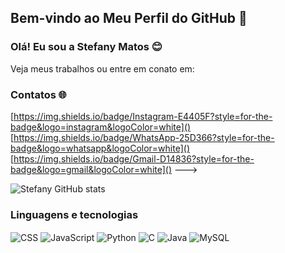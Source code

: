 ## Bem-vindo ao Meu Perfil do GitHub 👋
### Olá! Eu sou a Stefany Matos 😊

Veja meus trabalhos ou entre em conato em: 

### Contatos 🌐
  [https://img.shields.io/badge/Instagram-E4405F?style=for-the-badge&logo=instagram&logoColor=white]()
  [https://img.shields.io/badge/WhatsApp-25D366?style=for-the-badge&logo=whatsapp&logoColor=white]()
	[https://img.shields.io/badge/Gmail-D14836?style=for-the-badge&logo=gmail&logoColor=white]()
--->

![Stefany GitHub stats](https://github-readme-stats.vercel.app/api?username=Sttefanyy&show_icons=true&theme=radical)

### Linguagens e tecnologias
<div style="display: inline_block><br/>
  <img align="center" alt="html5" src="https://img.shields.io/badge/HTML5-E34F26?style=for-the-badge&logo=html5&logoColor=white"/>
  <img align="center" alt="CSS" src="	https://img.shields.io/badge/CSS-239120?&style=for-the-badge&logo=css3&logoColor=white"/>
  <img align="center" alt="JavaScript" src="https://img.shields.io/badge/JavaScript-323330?style=for-the-badge&logo=javascript&logoColor=F7DF1E"/>
  <img align="center" alt="Python" src="	https://img.shields.io/badge/Python-14354C?style=for-the-badge&logo=python&logoColor=white"/>
  <img align="center" alt="C" src="	https://img.shields.io/badge/C-00599C?style=for-the-badge&logo=c&logoColor=white"/>
  <img align="center" alt="Java" src="https://img.shields.io/badge/Java-ED8B00?style=for-the-badge&logo=openjdk&logoColor=white"/>
  <img align="center" alt="MySQL" src="https://img.shields.io/badge/MySQL-00000F?style=for-the-badge&logo=mysql&logoColor=white"/>
</div>


<!---
Sttefanyy/Sttefanyy is a ✨ special ✨ repository because its `README.md` (this file) appears on your GitHub profile.
You can click the Preview link to take a look at your changes.
--->
